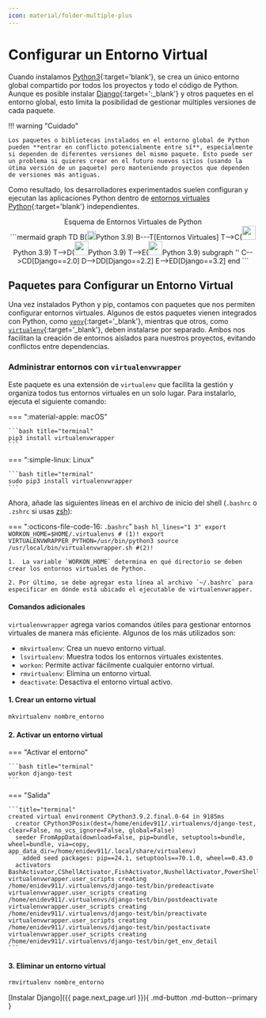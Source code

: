 ```yaml
---
icon: material/folder-multiple-plus
---
```


# Configurar un Entorno Virtual

Cuando instalamos [Python3](https://www.python.org/ "Sitio web de Python"){:target='blank'}, se crea un único entorno global compartido por todos los proyectos y todo el código de Python. Aunque es posible instalar [Django](https://www.djangoproject.com/ "Sitio web de Django"){:target=':_blank'} y otros paquetes en el entorno global, esto limita la posibilidad de gestionar múltiples versiones de cada paquete.

!!! warning "Cuidado"

    Los paquetes o bibliotecas instalados en el entorno global de Python pueden **entrar en conflicto potencialmente entre sí**, especialmente si dependen de diferentes versiones del mismo paquete. Esto puede ser un problema si quieres crear en el futuro nuevos sitios (usando la útima versión de un paquete) pero manteniendo proyectos que dependen de versiones más antiguas.


Como resultado, los desarrolladores experimentados suelen configuran y ejecutan las aplicaciones Python dentro de [entornos virtuales Python](https://docs.python.org/es/3/tutorial/venv.html){:target='blank'} independientes.



<div style="text-align:center" class="mermaid-container">
<div class="mermaid-title">Esquema de Entornos Virtuales de Python</div>
```mermaid
graph TD
    B(<img src="https://enidev911.github.io/fullstack-python/assets/img/base.png" width="18" />Python 3.9)
    B---T[Entornos Virtuales]
    T-->C(<img src="https://enidev911.github.io/fullstack-python/assets/img/venv1.png" width='28' />Python 3.9)
    T-->D(<img src="https://enidev911.github.io/fullstack-python/assets/img/venv2.png" width='28' />Python 3.9)
    T-->E(<img src="https://enidev911.github.io/fullstack-python/assets/img/venv3.png" width='28' />Python 3.9)
    subgraph ''
    C-->CD[Django==2.0]
    D-->DD[Django==2.2]
    E-->ED[Django==3.2]
    end
```
</div>

## **Paquetes para Configurar un Entorno Virtual**

Una vez instalados Python y pip, contamos con paquetes que nos permiten configurar entornos virtuales. Algunos de estos paquetes vienen integrados con Python, como [`venv`](https://docs.python.org/es/3.13/library/venv.html){:target='_blank'}, mientras que otros, como [`virtualenv`](https://pypi.org/project/virtualenv/){:target='_blank'}, deben instalarse por separado. Ambos nos facilitan la creación de entornos aislados para nuestros proyectos, evitando conflictos entre dependencias.

### **Administrar entornos con `virtualenvwrapper`**

Este paquete es una extensión de `virtualenv` que facilita la gestión y organiza todos tus entornos virtuales en un solo lugar. Para instalarlo, ejecuta el siguiente comando:

=== ":material-apple: macOS"

	```bash title="terminal"
	pip3 install virtualenvwrapper
	```

=== ":simple-linux: Linux"

	```bash title="terminal"
	sudo pip3 install virtualenvwrapper
	```


Ahora, añade las siguientes líneas en el archivo de inicio del shell (`.bashrc` o `.zshrc` si usas [zsh](https://en.wikipedia.org/wiki/Z_shell)):

=== ":octicons-file-code-16: `.bashrc`"
	```bash hl_lines="1 3"
	export WORKON_HOME=$HOME/.virtualenvs # (1)!
	export VIRTUALENVWRAPPER_PYTHON=/usr/bin/python3
	source /usr/local/bin/virtualenvwrapper.sh #(2)!
	```

	1.  La variable `WORKON_HOME` determina en qué directorio se deben crear los entornos virtuales de Python.
	
	2. Por último, se debe agregar esta línea al archivo `~/.bashrc` para especificar en dónde está ubicado el ejecutable de virtualenvwrapper.

#### **Comandos adicionales**

`virtualenvwrapper` agrega varios comandos útiles para gestionar entornos virtuales de manera más eficiente. Algunos de los más utilizados son:

- `mkvirtualenv`: Crea un nuevo entorno virtual.
- `lsvirtualenv`: Muestra todos los entornos virtuales existentes.
- `workon`: Permite activar fácilmente cualquier entorno virtual.
- `rmvirtualenv`: Elimina un entorno virtual.
- `deactivate`: Desactiva el entorno virtual activo.

#### **1. Crear un entorno virtual**

```bash title="terminal"
mkvirtualenv nombre_entorno
```

#### **2. Activar un entorno virtual**


=== "Activar el entorno"

	```bash title="terminal"
	workon django-test
	```
=== "Salida"

	```title="terminal"
	created virtual environment CPython3.9.2.final.0-64 in 9185ms
	  creator CPython3Posix(dest=/home/enidev911/.virtualenvs/django-test, clear=False, no_vcs_ignore=False, global=False)
	  seeder FromAppData(download=False, pip=bundle, setuptools=bundle, wheel=bundle, via=copy, app_data_dir=/home/enidev911/.local/share/virtualenv)
	    added seed packages: pip==24.1, setuptools==70.1.0, wheel==0.43.0
	  activators BashActivator,CShellActivator,FishActivator,NushellActivator,PowerShellActivator,PythonActivator
	virtualenvwrapper.user_scripts creating /home/enidev911/.virtualenvs/django-test/bin/predeactivate
	virtualenvwrapper.user_scripts creating /home/enidev911/.virtualenvs/django-test/bin/postdeactivate
	virtualenvwrapper.user_scripts creating /home/enidev911/.virtualenvs/django-test/bin/preactivate
	virtualenvwrapper.user_scripts creating /home/enidev911/.virtualenvs/django-test/bin/postactivate
	virtualenvwrapper.user_scripts creating /home/enidev911/.virtualenvs/django-test/bin/get_env_detail
	```

#### **3. Eliminar un entorno virtual**


```bash title="bash"
rmvirtualenv nombre_entorno
```

[Instalar Django]({{ page.next_page.url }}){ .md-button .md-button--primary }